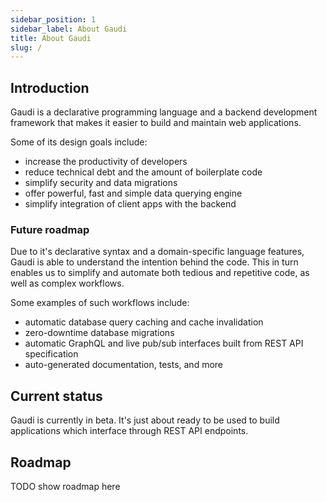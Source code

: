 ```yaml
---
sidebar_position: 1
sidebar_label: About Gaudi
title: About Gaudi
slug: /
---
```


## Introduction

Gaudi is a declarative programming language and a backend development framework that makes it easier to build and maintain web applications.

Some of its design goals include:

- increase the productivity of developers
- reduce technical debt and the amount of boilerplate code
- simplify security and data migrations
- offer powerful, fast and simple data querying engine
- simplify integration of client apps with the backend

### Future roadmap

Due to it's declarative syntax and a domain-specific language features, Gaudi is able to understand the intention behind the code. This in turn enables us to simplify and automate both tedious and repetitive code, as well as complex workflows.

Some examples of such workflows include:
- automatic database query caching and cache invalidation
- zero-downtime database migrations
- automatic GraphQL and live pub/sub interfaces built from REST API specification
- auto-generated documentation, tests, and more


## Current status

Gaudi is currently in beta. It's just about ready to be used to build applications which interface through REST API endpoints.

## Roadmap

TODO show roadmap here
